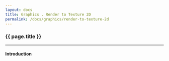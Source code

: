```yaml
---
layout: docs
title: Graphics . Render to Texture 2D
permalink: /docs/graphics/render-to-texture-2d
---
```


### {{ page.title }}

***

#### Introduction